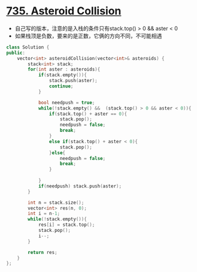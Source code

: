 # [735. Asteroid Collision](https://leetcode.com/problems/asteroid-collision/)
* 自己写的版本，注意的是入栈的条件只有stack.top() > 0 && aster < 0
* 如果栈顶是负数，要来的是正数，它俩的方向不同，不可能相遇

```c++
class Solution {
public:
    vector<int> asteroidCollision(vector<int>& asteroids) {
        stack<int> stack;
        for(int aster : asteroids){
        	if(stack.empty()){
        		stack.push(aster);
        		continue;
        	}

            bool needpush = true;
        	while(!stack.empty() &&  (stack.top() > 0 && aster < 0)){
        		if(stack.top() + aster == 0){
        			stack.pop();
        			needpush = false;
                    break;
        		}
    			else if(stack.top() + aster < 0){
    				stack.pop();
    			}else{
                    needpush = false;
                    break;
                }
        		
        	}
        	if(needpush) stack.push(aster);
        }

        int n = stack.size();
        vector<int> res(n, 0);
        int i = n-1;
        while(!stack.empty()){
        	res[i] = stack.top();
        	stack.pop();
            i--;
        }

        return res;
    }
}; 

```
